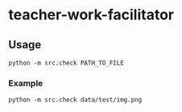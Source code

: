 # teacher-work-facilitator

## Usage
`python -m src.check PATH_TO_FILE`

### Example
`python -m src.check data/test/img.png`